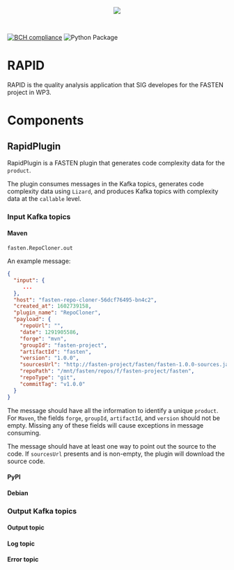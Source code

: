 <p align="center">
    <img src="https://user-images.githubusercontent.com/45048351/89231067-3ddbc580-d5ed-11ea-9639-2838059dda2c.jpg">
</p>
<br/>

[![BCH compliance](https://bettercodehub.com/edge/badge/fasten-project/quality-analyzer?branch=master)](https://bettercodehub.com/)
![Python Package](https://github.com/fasten-project/quality-analyzer/workflows/Python%20Package/badge.svg)

# RAPID

RAPID is the quality analysis application that SIG developes for the FASTEN project in WP3.

# Components

## RapidPlugin

RapidPlugin is a FASTEN plugin that 
generates code complexity data for the `product`.

The plugin consumes messages in the Kafka topics, 
generates code complexity data using `Lizard`, and 
produces Kafka topics with complexity data at the `callable` level.

### Input Kafka topics

#### Maven
`fasten.RepoCloner.out`

An example message:

```json
{
  "input": {
     ...
  },
  "host": "fasten-repo-cloner-56dcf76495-bn4c2",
  "created_at": 1602739158,
  "plugin_name": "RepoCloner",
  "payload": {
    "repoUrl": "",
    "date": 1291905586,
    "forge": "mvn",
    "groupId": "fasten-project",
    "artifactId": "fasten",
    "version": "1.0.0",
    "sourcesUrl": "http://fasten-project/fasten/fasten-1.0.0-sources.jar",
    "repoPath": "/mnt/fasten/repos/f/fasten-project/fasten",
    "repoType": "git",
    "commitTag": "v1.0.0"
  }
}
```
The message should have all the information to identify a unique `product`.
For `Maven`, the fields `forge`, `groupId`, `artifactId`, and `version` 
should not be empty. 
Missing any of these fields will cause exceptions in message consuming.

The message should have at least one way to point out the source to the code.
If `sourcesUrl` presents and is non-empty, the plugin will download the source code.



#### PyPI

#### Debian 

### Output Kafka topics

#### Output topic

#### Log topic

#### Error topic
